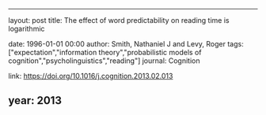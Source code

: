 ---
layout: post
title: The effect of word predictability on reading time is logarithmic

date: 1996-01-01 00:00
author: Smith, Nathaniel J and Levy, Roger
tags: ["expectation","information theory","probabilistic models of cognition","psycholinguistics","reading"]
journal: Cognition

link: https://doi.org/10.1016/j.cognition.2013.02.013

year: 2013
----